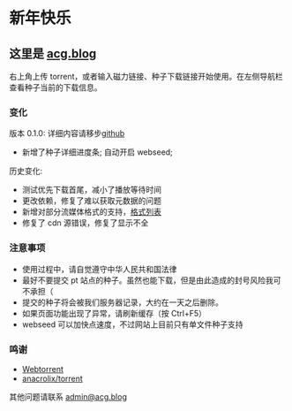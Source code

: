 # 新年快乐

## 这里是 [acg.blog](https://www.acg.blog)

右上角上传 torrent，或者输入磁力链接、种子下载链接开始使用。在左侧导航栏查看种子当前的下载信息。

### 变化

版本 0.1.0: 详细内容请移步[github](https://github.com/darknightlab/www.acg.blog)

-   新增了种子详细进度条; 自动开启 webseed;

历史变化:

-   测试优先下载首尾，减小了播放等待时间
-   更改依赖，修复了难以获取元数据的问题
-   新增对部分流媒体格式的支持，[格式列表](/markdown?source=%2Fassets%2Fmd%2Fsupporttable.md)
-   修复了 cdn 源错误，修复了显示不全

### 注意事项

-   使用过程中，请自觉遵守中华人民共和国法律
-   最好不要提交 pt 站点的种子。虽然也能下载，但是由此造成的封号风险我可不承担（
-   提交的种子将会被我们服务器记录，大约在一天之后删除。
-   如果页面功能出现了异常，请刷新缓存（按 Ctrl+F5）
-   webseed 可以加快点速度，不过网站上目前只有单文件种子支持

### 鸣谢

-   [Webtorrent](https://github.com/webtorrent/webtorrent)
-   [anacrolix/torrent](https://github.com/anacrolix/torrent)

其他问题请联系 admin@acg.blog
